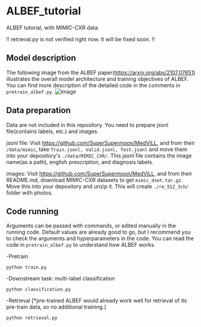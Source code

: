 # ALBEF_tutorial
ALBEF tutorial, with MIMIC-CXR data.

!! retrieval.py is not verified right now. It will be fixed soon. !!

## Model description
The following image from the ALBEF paper(https://arxiv.org/abs/2107.07651) illustrates the overall model architecture and training objectives of ALBEF. You can find more description of the detailed code in the comments in `pretrain_albef.py`.
![image](https://user-images.githubusercontent.com/59189526/210308191-059ace87-e4d0-4ee5-b743-68fb49c0a271.png)



## Data preparation
Data are not included in this repository. You need to prepare jsonl file(contains labels, etc.) and images. 

jsonl file: Visit https://github.com/SuperSupermoon/MedViLL, and from their `/data/mimic`, take `Train.jsonl, Valid.jsonl, Test.jsonl` and move them into your depository's `./data/MIMIC_CXR/`. This jsonl file contains the image name(as a path), english prescription, and diagnosis labels.

images: Visit https://github.com/SuperSupermoon/MedViLL, and from their README.md, download MIMIC-CXR datasets to get `mimic_dset.tar.gz`. Move this into your depository and unzip it. This will create `./re_512_3ch/` folder with photos.

## Code running
Arguments can be passed with commands, or edited manually in the running code. Default values are already good to go, but I recommend you to check the arguments and hyperparameters in the code. You can read the code in `pretrain_albef.py` to understand how ALBEF works.

-Pretrain

```
python train.py
```

-Downstream task: multi-label classification

```
python classification.py
```

-Retrieval [*pre-trained ALBEF would already work well for retrieval of its pre-train data, so no additional training.]

```
python retrieval.py
```
